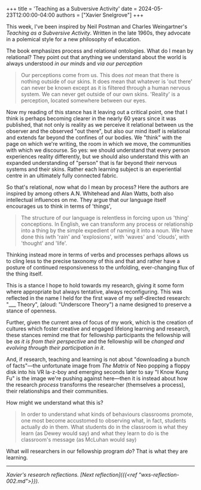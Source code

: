 +++
title = 'Teaching as a Subversive Activity'
date = 2024-05-23T12:00:00-04:00
authors = ["Xavier Snelgrove"]
+++

This week, I've been inspired by Neil Postman and Charles Weingartner's *Teaching as a Subversive Activity*. Written in the late 1960s, they advocate in a polemical style for a new philosophy of education. 

The book emphasizes process and relational ontologies. What do I mean by relational? They point out that anything we understand about the world is always understood *in our minds* and *via our perception*

> Our perceptions come from us. This does *not* mean that there is nothing outside of our skins. It does mean that whatever is 'out there' can never be known except as it is filtered through a human nervous system. We can never get outside of our own skins. 'Reality' is a perception, located somewhere between our eyes.

Now my reading of this stance has it leaving out a critical point, one that I think is perhaps becoming clearer in the nearly 60 years since  it was published, that not only is reality as we perceive it relational between us the observer and the observed "out there", but also our mind itself is relational and extends far beyond the confines of our bodies. We "think" with the page on which we're writing, the room in which we move, the communities with which we discourse. So yes: we should understand that every person experiences reality differently, but we should also understand this with an expanded understanding of "person" that is far beyond their nervous systems and their skins. Rather each learning subject is an experiential centre in an ultimately fully connected fabric.

So that's relational, now what do I mean by process? Here the authors are inspired by among others A.N. Whitehead and Alan Watts, both also intellectual influences on me. They argue that our language itself encourages us to think in terms of 'things',

> The structure of our language is relentless in forcing upon us 'thing' conceptions. In English, we can transform any process or relationship into a thing by the simple expedient of naming it into a noun. We have done this iwth 'rain' and 'explosions', with 'waves' and 'clouds', with 'thought' and 'life'.

Thinking instead more in terms of verbs and processes perhaps allows us to cling less to the precise taxonomy of this and that and rather have a posture of continued responsiveness to the unfolding, ever-changing flux of the thing itself.

This is a stance I hope to hold towards my research, giving it some form where appropriate but always tentative, always reconfiguring. This was reflected in the name I held for the first wave of my self-directed research: "___ Theory", (aloud: "Underscore Theory") a name designed to preserve a stance of openness.

Further, given the current area of focus of my work, which is the creation of cultures which foster creative and engaged lifelong learning and research, these stances remind me that for fellowship participants the fellowship will be *as it is from their perspective* and the fellowship will be *changed and evolving through their participation in it*.

And, if research, teaching and learning is not about "downloading a bunch of facts"—the unfortunate image from *The Matrix* of Neo popping a floppy disk into his VR la-z-boy and emerging seconds later to say "I Know Kung Fu" is the image we're pushing against here—then it is instead about how the research *process* transforms the researcher (themselves a process), their relationships and their communities. 

How might we understand what this is?

> In order to understand what kinds of behaviours classrooms promote, one most become accustomed to observing what, in fact, students actually *do* in them. What students do in the classroom is what they learn (as Dewey would say) and what they learn to do is the classroom's message (as McLuhan would say)

What will researchers in our fellowship program *do*? That is what they are learning. 

***

*Xavier's research reflections. [Next reflection]({{<ref "wxs-reflection-002.md">}}).*
